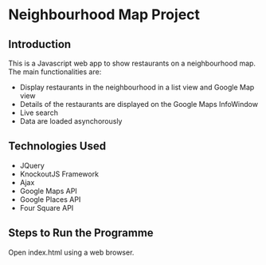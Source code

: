 # Neighbourhood Map Project

## Introduction
This is a Javascript web app to show restaurants on a neighbourhood map. The main functionalities are:

- Display restaurants in the neighbourhood in a list view and Google Map view
- Details of the restaurants are displayed on the Google Maps InfoWindow
- Live search
- Data are loaded asynchorously


## Technologies Used

- JQuery
- KnockoutJS Framework
- Ajax
- Google Maps API
- Google Places API
- Four Square API

## Steps to Run the Programme
Open index.html using a web browser.